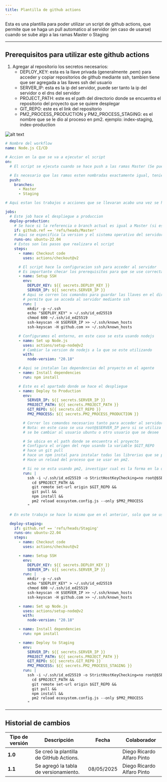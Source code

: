 ```yaml
---
title: Plantilla de github actions
---
```


Esta es una plantilla para poder utilizar un script de github actions, que permite que se haga un pull automatico al servidor (en caso de usarse) cuando se sube algo a las ramas Master o Staging

---

## Prerequisitos para utilizar este github actions

1. Agregar al repositorio los secretos necesarios:
   - DEPLOY_KEY: esta es la llave privada (generalmente .pem) para acceder y copiar repositorios de github mediante ssh, tambien tiene que ser agregada a las llaves ssh del usuario
   - SERVER_IP: esta es la ip del servidor, puede ser tanto la ip del servidor o el dns del servidor
   - PROJECT_PATH: este es el path del directorio donde se encuentra el repositorio del proyecto que se quiere desplegar
   - GIT_REPO: este es el link del repositorio
   - PM2_PROCESS_PRODUCTION y PM2_PROCESS_STAGING: es el nombre que se le dio al proceso en pm2. ejemplo: index-staging, index-production

![alt text](/img/github-secrets.png)

```yaml
# Nombre del workflow
name: Node.js CI/CD

# Accion en la que se va a ejecutar el script
on:
  # El script se ejecuta cuando se hace push a las ramas Master (Se puede cambiar al nombre de la rama principal del proyecto) o a Staging.

  # Es necesario que las ramas esten nombradas exactamente igual, teniendo en cuenta las mayusculas
  push:
    branches:
      - Master
      - Staging

# Aqui estan los trabajos o acciones que se llevaran acabo una vez se haga el push a las ramas de arriba

jobs:
  # Este job hace el despliegue a produccion
  deploy-production:
    # Se hace si la referencia o branch actual es igual a Master (si es necesario cambiar el nombre de la rama se cambia aqui).
    if: github.ref == 'refs/heads/Master'
    # Aqui se especifica la version y el sistema operativo del servidor con la que se esta trabajando (cambiar de ser necesario)
    runs-on: ubuntu-22.04
    # Estos son los pasos que realizara el script
    steps:
      - name: Checkout code
        uses: actions/checkout@v2

      # El script hace la configuracion ssh para acceder al servidor
      # Es importante checar los prerequisitos para que se use correctamente esta parte
      - name: Setup SSH
        env:
          DEPLOY_KEY: ${{ secrets.DEPLOY_KEY }}
          SERVER_IP: ${{ secrets.SERVER_IP }}
        # Aqui se corren los comandos para guardar las llaves en el directorio del agente lo que
        # permite que se acceda al servidor mediante ssh
        run: |
          mkdir -p ~/.ssh
          echo "$DEPLOY_KEY" > ~/.ssh/id_ed25519
          chmod 600 ~/.ssh/id_ed25519
          ssh-keyscan -H $SERVER_IP >> ~/.ssh/known_hosts
          ssh-keyscan -H github.com >> ~/.ssh/known_hosts

      # Configuramos el entorno, en este caso se esta usando nodejs
      - name: Set up Node.js
        uses: actions/setup-node@v2
        # Cambiar la version de nodejs a la que se este utilizando
        with:
          node-version: "20.18"

      # Aqui se instalan las dependencias del proyecto en el agente
      - name: Install dependencies
        run: npm install

      # Este es el apartado donde se hace el despliegue
      - name: Deploy to Production
        env:
          SERVER_IP: ${{ secrets.SERVER_IP }}
          PROJECT_PATH: ${{ secrets.PROJECT_PATH }}
          GIT_REPO: ${{ secrets.GIT_REPO }}
          PM2_PROCESS: ${{ secrets.PM2_PROCESS_PRODUCTION }}

        # Correr los comandos necesarios tanto para acceder al servidor por medio de SSH
        # Nota: en este caso se usa root@$SERVER_IP pero si se utiliza algo como un ec2,
        # se be cambiar al usuario ubuntu o otro usuario que se desee

        # Se ubica en el path donde se encuentra el proyecto
        # Configura el origen del repo usando la variable $GIT_REPO
        # hace un git pull
        # hace un npm instal para instalar todas las librerias que se pudieran agregar
        # Hace un reload del proceso que se usar en pm2.

        # Si no se esta usando pm2, investigar cual es la forma en la que se reinicia un proceso en la herramienta seleccionada
        run: |
          ssh -i ~/.ssh/id_ed25519 -o StrictHostKeyChecking=no root@$SERVER_IP "
            cd $PROJECT_PATH &&
            git remote set-url origin $GIT_REPO &&
            git pull &&
            npm install &&
            pm2 reload ecosystem.config.js --only $PM2_PROCESS
          "

  # En este trabajo se hace lo mismo que en el anterior, solo que se usa el proceso de staging

  deploy-staging:
    if: github.ref == 'refs/heads/Staging'
    runs-on: ubuntu-22.04
    steps:
      - name: Checkout code
        uses: actions/checkout@v2

      - name: Setup SSH
        env:
          DEPLOY_KEY: ${{ secrets.DEPLOY_KEY }}
          SERVER_IP: ${{ secrets.SERVER_IP }}
        run: |
          mkdir -p ~/.ssh
          echo "$DEPLOY_KEY" > ~/.ssh/id_ed25519
          chmod 600 ~/.ssh/id_ed25519
          ssh-keyscan -H $SERVER_IP >> ~/.ssh/known_hosts
          ssh-keyscan -H github.com >> ~/.ssh/known_hosts

      - name: Set up Node.js
        uses: actions/setup-node@v2
        with:
          node-version: "20.18"

      - name: Install dependencies
        run: npm install

      - name: Deploy to Staging
        env:
          SERVER_IP: ${{ secrets.SERVER_IP }}
          PROJECT_PATH: ${{ secrets.PROJECT_PATH }}
          GIT_REPO: ${{ secrets.GIT_REPO }}
          PM2_PROCESS: ${{ secrets.PM2_PROCESS_STAGING }}
        run: |
          ssh -i ~/.ssh/id_ed25519 -o StrictHostKeyChecking=no root@$SERVER_IP "
            cd $PROJECT_PATH &&
            git remote set-url origin $GIT_REPO &&
            git pull &&
            npm install &&
            pm2 reload ecosystem.config.js --only $PM2_PROCESS
          "
```

---

## Historial de cambios

| **Tipo de versión** | **Descripción**                        | **Fecha** | **Colaborador**            |
| ------------------- | -------------------------------------- | --------- | -------------------------- |
| **1.0**             | Se creó la plantilla de GitHub Actions. |           | Diego Ricardo Alfaro Pinto |
| **1.1**             | Se agregó la tabla de versionamiento.   |  08/05/2025  | Diego Ricardo Alfaro Pinto |
